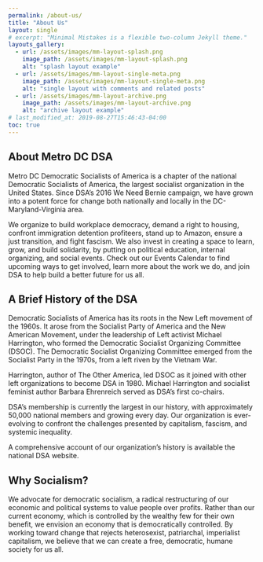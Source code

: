 ```yaml
---
permalink: /about-us/
title: "About Us"
layout: single
# excerpt: "Minimal Mistakes is a flexible two-column Jekyll theme."
layouts_gallery:
  - url: /assets/images/mm-layout-splash.png
    image_path: /assets/images/mm-layout-splash.png
    alt: "splash layout example"
  - url: /assets/images/mm-layout-single-meta.png
    image_path: /assets/images/mm-layout-single-meta.png
    alt: "single layout with comments and related posts"
  - url: /assets/images/mm-layout-archive.png
    image_path: /assets/images/mm-layout-archive.png
    alt: "archive layout example"
# last_modified_at: 2019-08-27T15:46:43-04:00
toc: true
---
```

## About Metro DC DSA
Metro DC Democratic Socialists of America is a chapter of the national Democratic Socialists of America, the largest socialist organization in the United States. Since DSA’s 2016 We Need Bernie campaign, we have grown into a potent force for change both nationally and locally in the DC-Maryland-Virginia area.

We organize to build workplace democracy, demand a right to housing, confront immigration detention profiteers, stand up to Amazon, ensure a just transition, and fight fascism. We also invest in creating a space to learn, grow, and build solidarity, by putting on political education, internal organizing, and social events. Check out our Events Calendar to find upcoming ways to get involved, learn more about the work we do, and join DSA to help build a better future for us all.

## A Brief History of the DSA
Democratic Socialists of America has its roots in the New Left movement of the 1960s. It arose from the Socialist Party of America and the New American Movement, under the leadership of Left activist Michael Harrington, who formed the Democratic Socialist Organizing Committee (DSOC). The Democratic Socialist Organizing Committee emerged from the Socialist Party in the 1970s, from a left riven by the Vietnam War.

Harrington, author of The Other America, led DSOC as it joined with other left organizations to become DSA in 1980. Michael Harrington and socialist feminist author Barbara Ehrenreich served as DSA’s first co-chairs.

DSA’s membership is currently the largest in our history, with approximately 50,000 national members and growing every day. Our organization is ever-evolving to confront the challenges presented by capitalism, fascism, and systemic inequality.

A comprehensive account of our organization’s history is available the national DSA website.

## Why Socialism?
We advocate for democratic socialism, a radical restructuring of our economic and political systems to value people over profits. Rather than our current economy, which is controlled by the wealthy few for their own benefit, we envision an economy that is democratically controlled. By working toward change that rejects heterosexist, patriarchal, imperialist capitalism, we believe that we can create a free, democratic, humane society for us all.
